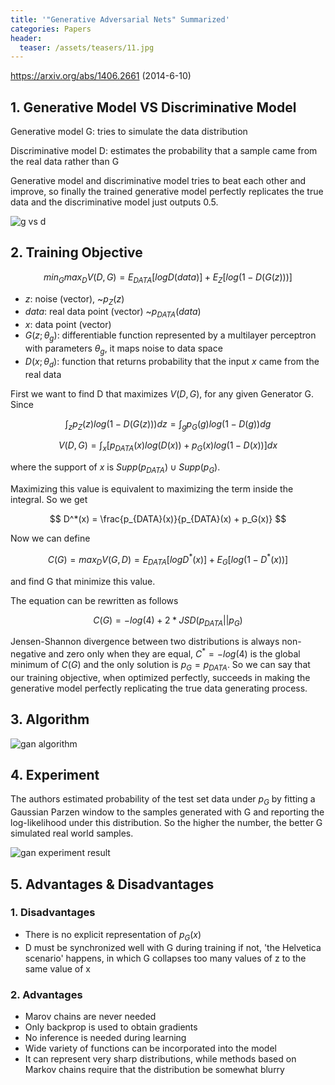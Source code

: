 ```yaml
---
title: '"Generative Adversarial Nets" Summarized'
categories: Papers
header:
  teaser: /assets/teasers/11.jpg
---
```


https://arxiv.org/abs/1406.2661 (2014-6-10)



## 1. Generative Model VS Discriminative Model

Generative model G: tries to simulate the data distribution

Discriminative model D: estimates the probability that a sample came from the real data rather than G

Generative model and discriminative model tries to beat each other and improve, so finally the trained generative model perfectly replicates the true data and the discriminative model just outputs 0.5.



![g vs d](https://lh3.googleusercontent.com/SfV194nZHtZup5CjXJZ_JQNVcTFqX7iG4wSS5xYhT1pJjmJfwQH9C9WjX-LPYCRXlhUP2O3SpxpgZmHctiFt3-XsCTESWiJ7qd2HK6EBvg_pcea__S6N7pRRfF7nruD2xfVG7qzCWw=w2400)



## 2. Training Objective


$$
min_Gmax_DV(D,G) = E_{DATA}[logD(data)] + E_Z[log(1-D(G(z)))]
$$



* $z$: noise (vector), ~$p_{Z}(z)$
* $data$: real data point (vector) ~$p_{DATA}(data)$
* $x$: data point (vector)
* $G(z; \theta_g)$: differentiable function represented by a multilayer perceptron with parameters $\theta_g$, it maps noise to data space
* $D(x; \theta_d)$: function that returns probability that the input $x$ came from the real data

First we want to find D that maximizes $V(D, G)$, for any given Generator G. Since


$$
\int_zp_Z(z)log(1-D(G(z)))dz = \int_gp_G(g)log(1-D(g))dg
$$

$$
V(D,G) = \int_x[p_{DATA}(x)log(D(x)) + p_G(x)log(1-D(x))]dx
$$



where the support of $x$ is $Supp(p_{DATA}) \cup Supp(p_G)$.

Maximizing this value is equivalent to maximizing the term inside the integral. So we get


$$
D^*(x) = \frac{p_{DATA}(x)}{p_{DATA}(x) + p_G(x)}
$$



Now we can define


$$
C(G) = max_DV(G,D) =E_{DATA}[logD^*(x)] + E_G[log(1-D^*(x))]
$$


and find G that minimize this value.

The equation can be rewritten as follows


$$
C(G) = -log(4) + 2*JSD(p_{DATA}||p_G)
$$


Jensen-Shannon divergence between two distributions is always non-negative and zero only when they are equal, $C^*=-log(4)$ is the global minimum of $C(G)$ and the only solution is $p_G = p_{DATA}$. So we can say that our training objective, when optimized perfectly, succeeds in making the generative model perfectly replicating the true data generating process.



## 3. Algorithm



![gan algorithm](https://lh3.googleusercontent.com/Z0g4urFWT60PXT2rEMG4BilPm5pYa9psPBJh6WAKLtgDevpKsLUdnNOXjxTVwq_H5XKIjCqYGYnWCLQmMKcjUgAltyi2iGHhPXI4ZLs0PyijNHCRWvmRecLuDb4o0Lh9hfc04rGiJQ=w2400)



## 4. Experiment

The authors estimated probability of the test set data under $p_G$ by fitting a Gaussian Parzen window to the samples generated with G and reporting the log-likelihood under this distribution. So the higher the number, the better G simulated real world samples.

![gan experiment result](https://lh3.googleusercontent.com/AzSIAk2i-bm8HbLBDwqDOp-Vc0xefIXn-uccbyCWEOwyElQymVzAkXZNYWrQN25vh4IJe2ahHOKrm8Dtw1wdWGzzLELPIuQuLsZ8M4WClpESkg7iUpLLAAjgLHPR_VCBjy8ogyeGow=w2400)



## 5. Advantages & Disadvantages

### 1. Disadvantages

* There is no explicit representation of $p_G(x)$
* D must be synchronized well with G during training
  if not, 'the Helvetica scenario' happens, in which G collapses too many values of z to the same value of x

### 2. Advantages

* Marov chains are never needed
* Only backprop is used to obtain gradients
* No inference is needed during learning
* Wide variety of functions can be incorporated into the model
* It can represent very sharp distributions, while methods based on Markov chains require that the distribution be somewhat blurry